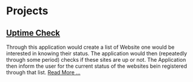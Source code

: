 # Projects

## [Uptime Check](https://github.com/HamidHeyde/Full_Stack/tree/master/UptimeCheck)
Through this application would create a list of Website one would be interested in knowing their status. The application would then (repeatedly through some period) checks if these sites are up or not.
The Application then inform the user for the current status of the websites bein registered through that list. [Read More ...](https://github.com/HamidHeyde/Full_Stack/tree/master/UptimeCheck)